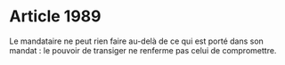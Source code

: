 # Article 1989

Le mandataire ne peut rien faire au-delà de ce qui est porté dans son mandat : le pouvoir de transiger ne renferme pas celui de compromettre.